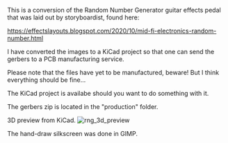 This is a conversion of the Random Number Generator guitar effects pedal that was laid out by storyboardist, found here:

https://effectslayouts.blogspot.com/2020/10/mid-fi-electronics-random-number.html

I have converted the images to a KiCad project so that one can send the gerbers to a PCB manufacturing service.

Please note that the files have yet to be manufactured, beware! But I think everything should be fine...

The KiCad project is availabe should you want to do something with it.

The gerbers zip is located in the "production" folder.

3D preview from KiCad.
![rng_3d_preview](https://github.com/user-attachments/assets/1e5c6c01-1079-49c8-97d5-4e7ca64f49e0)

The hand-draw silkscreen was done in GIMP.
